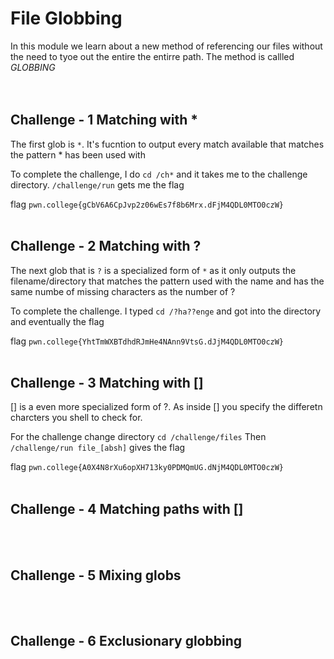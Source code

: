 # File Globbing
In this module we learn about a new method of referencing our files without the need to tyoe out the entire the entirre path.
The method is callled *GLOBBING*
<br><br><br>

## Challenge - 1 Matching with *
The first glob is `*`. It's fucntion to output every match available that matches the pattern * has been used with

To complete the challenge, I do `cd /ch*` and it takes me to the challenge directory.
`/challenge/run` gets me the flag

flag `pwn.college{gCbV6A6CpJvp2z06wEs7f8b6Mrx.dFjM4QDL0MTO0czW}`
<br><br>

## Challenge - 2 Matching with ?
The next glob that is `?` is a specialized form of `*` as it only outputs the filename/directory that matches the pattern used with the name and has the same numbe of missing characters  as the number of ?

To complete the challenge. I typed `cd /?ha??enge` and got into the directory and eventually the flag

flag `pwn.college{YhtTmWXBTdhdRJmHe4NAnn9VtsG.dJjM4QDL0MTO0czW}`
<br><br>

## Challenge - 3 Matching with []
[] is a even more specialized form of ?. As inside [] you specify the differetn charcters you shell to check for.

For the challenge change directory `cd /challenge/files`
Then `/challenge/run file_[absh]` gives the flag

flag `pwn.college{A0X4N8rXu6opXH713ky0PDMQmUG.dNjM4QDL0MTO0czW}`
<br><br>

## Challenge - 4 Matching paths with []

<br><br>

## Challenge - 5 Mixing globs
<br><br>

## Challenge - 6 Exclusionary globbing
<br><br>